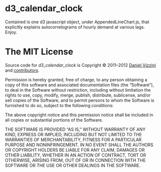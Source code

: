 d3\_calendar\_clock
===================

Contained is one d3 javascript object, under AppendedLineChart.js, that explicitly explains autocorrelograms of hourly demand at various lags. Enjoy.

# The MIT License

Source code for _d3\_calendar\_clock_ is Copyright © 2011–2012 [Daniel Vizzini](mailto:dvizzini@pintweets.com) and [contributors](http://github.com/dvizzini/PinTweets/contributors "PinTweets contributors at GitHub").

Permission is hereby granted, free of charge, to any person obtaining a copy of this software and associated documentation files (the “Software”), to deal in the Software without restriction, including without limitation the rights to use, copy, modify, merge, publish, distribute, sublicense, and/or sell copies of the Software, and to permit persons to whom the Software is furnished to do so, subject to the following conditions:

The above copyright notice and this permission notice shall be included in all copies or substantial portions of the Software.

THE SOFTWARE IS PROVIDED “AS IS,” WITHOUT WARRANTY OF ANY KIND, EXPRESS OR IMPLIED, INCLUDING BUT NOT LIMITED TO THE WARRANTIES OF MERCHANTABILITY, FITNESS FOR A PARTICULAR PURPOSE AND NONINFRINGEMENT. IN NO EVENT SHALL THE AUTHORS OR COPYRIGHT HOLDERS BE LIABLE FOR ANY CLAIM, DAMAGES OR OTHER LIABILITY, WHETHER IN AN ACTION OF CONTRACT, TORT OR OTHERWISE, ARISING FROM, OUT OF OR IN CONNECTION WITH THE SOFTWARE OR THE USE OR OTHER DEALINGS IN THE SOFTWARE.

